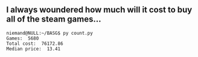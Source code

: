 ## I always woundered how much will it cost to buy all of the steam games...

```
niemand@NULL:~/BASG$ py count.py 
Games:  5680
Total cost:  76172.86
Median price:  13.41
```
